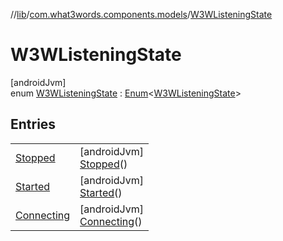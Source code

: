 //[lib](../../../index.md)/[com.what3words.components.models](../index.md)/[W3WListeningState](index.md)

# W3WListeningState

[androidJvm]\
enum [W3WListeningState](index.md) : [Enum](https://kotlinlang.org/api/latest/jvm/stdlib/kotlin/-enum/index.html)<[W3WListeningState](index.md)>

## Entries

| | |
|---|---|
| [Stopped](-stopped/index.md) | [androidJvm]<br>[Stopped](-stopped/index.md)() |
| [Started](-started/index.md) | [androidJvm]<br>[Started](-started/index.md)() |
| [Connecting](-connecting/index.md) | [androidJvm]<br>[Connecting](-connecting/index.md)() |
